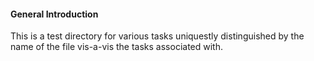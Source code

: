 #### General Introduction

This is a test directory for various tasks uniquestly distinguished by the name
of the file vis-a-vis the tasks associated with. 
